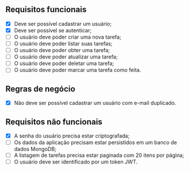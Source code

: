 ## Requisitos funcionais

- [x] Deve ser possível cadastrar um usuário;
- [x] Deve ser possível se autenticar;
- [ ] O usuário deve poder criar uma nova tarefa;
- [ ] O usuário deve poder listar suas tarefas;
- [ ] O usuário deve poder obter uma tarefa;
- [ ] O usuário deve poder atualizar uma tarefa;
- [ ] O usuário deve poder deletar uma tarefa;
- [ ] O usuário deve poder marcar uma tarefa como feita.

## Regras de negócio

- [x] Não deve ser possível cadastrar um usuário com e-mail duplicado.

## Requisitos não funcionais

- [x] A senha do usuário precisa estar criptografada;
- [ ] Os dados da aplicação precisam estar persistidos em um banco de dados MongoDB;
- [ ] A listagem de tarefas precisa estar paginada com 20 itens por página;
- [ ] O usuário deve ser identificado por um token JWT.
